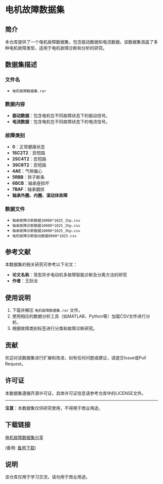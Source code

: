# 电机故障数据集

## 简介

本仓库提供了一个电机故障数据集，包含振动数据和电流数据。该数据集涵盖了多种电机故障类型，适用于电机故障诊断和分析的研究。

## 数据集描述

### 文件名
- `电机故障数据集.rar`

### 数据内容
- **振动数据**：包含电机在不同故障状态下的振动信号。
- **电流数据**：包含电机在不同故障状态下的电流信号。

### 故障类别
- **0**：正常健康状态
- **1SC2T2**：匝短路
- **2SC4T2**：匝短路
- **3SC8T2**：匝短路
- **4AE**：气隙偏心
- **5RBB**：转子断条
- **6BCB**：轴承座损坏
- **7BAF**：轴承磨损
- **轴承外圈、内圈、滚动体故障**

### 数据文件
- `轴承故障诊断数据10000*1025_1hp.csv`
- `轴承故障诊断数据10000*1025_2hp.csv`
- `轴承故障诊断数据10000*1025_3hp.csv`
- `电机故障诊断振动数据8000*1025.csv`

## 参考文献

本数据集的相关研究可参考以下论文：
- **论文名称**：笼型异步电动机多故障智能诊断及分离方法的研究
- **作者**：王跃龙

## 使用说明

1. 下载并解压 `电机故障数据集.rar` 文件。
2. 使用相应的数据分析工具（如MATLAB、Python等）加载CSV文件进行分析。
3. 根据故障类别标签进行分类和故障诊断研究。

## 贡献

欢迎对该数据集进行扩展和改进，如有任何问题或建议，请提交Issue或Pull Request。

## 许可证

本数据集遵循开源许可证，具体许可证信息请参考仓库中的LICENSE文件。

---

**注意**：本数据集仅供研究使用，不得用于商业用途。

## 下载链接
[电机故障数据集分享](https://pan.quark.cn/s/9e77a0c62c1f) 

(备用: [备用下载](https://pan.baidu.com/s/1kPYlUe9b2BWdqcpXfIAnvQ?pwd=1234))

## 说明

该仓库仅用于学习交流，请勿用于商业用途。
